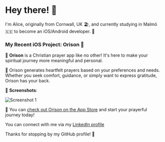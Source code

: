 # Hey there! 👋

I'm Alice, originally from Cornwall, UK 🏖️, and currently studying in Malmö 🇸🇪 to become an iOS/Android developer. 📱

### My Recent iOS Project: Orison 🙏

🌟 **Orison** is a Christian prayer app like no other! It's here to make your spiritual journey more meaningful and personal. 

🙌 Orison generates heartfelt prayers based on your preferences and needs. Whether you seek comfort, guidance, or simply want to express gratitude, Orison has your back.

📸 **Screenshots**:

![Screenshot 1](https://github.com/alicelouise95/Orison/blob/main/Simulator%20Screenshot%20-%20iPhone%2015%20Pro%20Max%20-%202024-01-12%20at%2015.09.59.png)

🚀 You can [check out Orison on the App Store](https://apps.apple.com/us/app/orison/id6473752924) and start your prayerful journey today!

You can connect with me via my [LinkedIn profile](https://www.linkedin.com/in/alice-w-4742b5280/)

Thanks for stopping by my GitHub profile! 🌟
